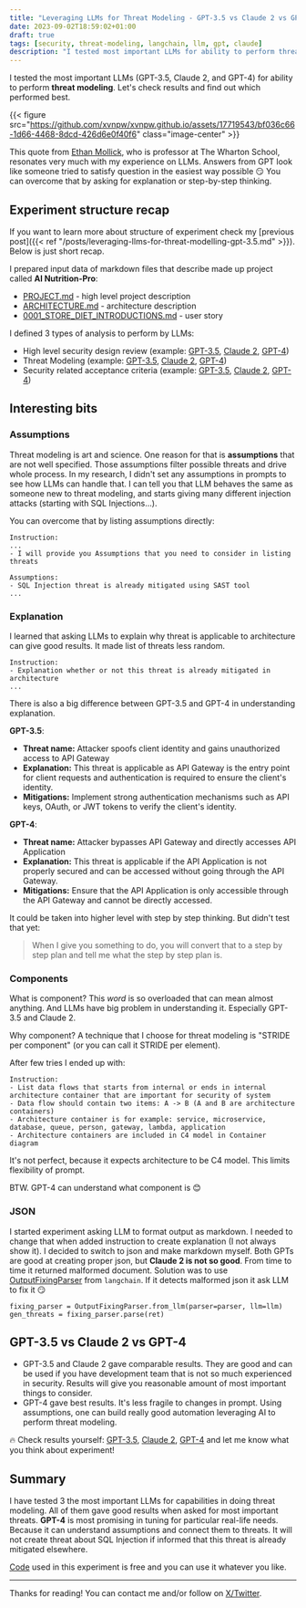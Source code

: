 ```yaml
---
title: "Leveraging LLMs for Threat Modeling - GPT-3.5 vs Claude 2 vs GPT-4"
date: 2023-09-02T18:59:02+01:00
draft: true
tags: [security, threat-modeling, langchain, llm, gpt, claude]
description: "I tested most important LLMs for ability to perform threat modeling. Let's check results and find out which performed best."
---
```


I tested the most important LLMs (GPT-3.5, Claude 2, and GPT-4) for ability to perform **threat modeling**. Let's check results and find out which performed best.

{{< figure src="https://github.com/xvnpw/xvnpw.github.io/assets/17719543/bf036c66-1d66-4468-8dcd-426d6e0f40f6" class="image-center" >}}

This quote from [Ethan Mollick](https://twitter.com/emollick), who is professor at The Wharton School, resonates very much with my experience on LLMs. Answers from GPT look like someone tried to satisfy question in the easiest way possible 😏 You can overcome that by asking for explanation or step-by-step thinking.

## Experiment structure recap

If you want to learn more about structure of experiment check my [previous post]({{< ref "/posts/leveraging-llms-for-threat-modelling-gpt-3.5.md" >}}). Below is just short recap.

I prepared input data of markdown files that describe made up project called **AI Nutrition-Pro**:
- [PROJECT.md](https://github.com/xvnpw/ai-nutrition-pro-design-gpt3.5/blob/main/PROJECT.md) - high level project description
- [ARCHITECTURE.md](https://github.com/xvnpw/ai-nutrition-pro-design-gpt3.5/blob/main/ARCHITECTURE.md) - architecture description
- [0001_STORE_DIET_INTRODUCTIONS.md](https://github.com/xvnpw/ai-nutrition-pro-design-gpt3.5/blob/main/user-stories/0001_STORE_DIET_INTRODUCTIONS.md) - user story

I defined 3 types of analysis to perform by LLMs:
- High level security design review (example: [GPT-3.5](https://github.com/xvnpw/ai-nutrition-pro-design-gpt3.5/blob/main/PROJECT_SECURITY.md), [Claude 2](https://github.com/xvnpw/ai-nutrition-pro-design-claude2/blob/main/PROJECT_SECURITY.md), [GPT-4](https://github.com/xvnpw/ai-nutrition-pro-design-gpt4/blob/main/PROJECT_SECURITY.md))
- Threat Modeling (example: [GPT-3.5](https://github.com/xvnpw/ai-nutrition-pro-design-gpt3.5/blob/main/ARCHITECTURE_SECURITY.md), [Claude 2](https://github.com/xvnpw/ai-nutrition-pro-design-claude2/blob/main/ARCHITECTURE_SECURITY.md), [GPT-4](https://github.com/xvnpw/ai-nutrition-pro-design-gpt4/blob/main/ARCHITECTURE_SECURITY.md))
- Security related acceptance criteria (example: [GPT-3.5](https://github.com/xvnpw/ai-nutrition-pro-design-gpt3.5/blob/main/user-stories/0001_STORE_DIET_INTRODUCTIONS_SECURITY.md), [Claude 2](https://github.com/xvnpw/ai-nutrition-pro-design-claude2/blob/main/user-stories/0001_STORE_DIET_INTRODUCTIONS_SECURITY.md), [GPT-4](https://github.com/xvnpw/ai-nutrition-pro-design-gpt4/blob/main/user-stories/0001_STORE_DIET_INTRODUCTIONS_SECURITY.md))

## Interesting bits

### Assumptions

Threat modeling is art and science. One reason for that is **assumptions** that are not well specified. Those assumptions filter possible threats and drive whole process. In my research, I didn't set any assumptions in prompts to see how LLMs can handle that. I can tell you that LLM behaves the same as someone new to threat modeling, and starts giving many different injection attacks (starting with SQL Injections...). 

You can overcome that by listing assumptions directly:
```
Instruction:
...
- I will provide you Assumptions that you need to consider in listing threats

Assumptions:
- SQL Injection threat is already mitigated using SAST tool
...
```

### Explanation

I learned that asking LLMs to explain why threat is applicable to architecture can give good results. It made list of threats less random.

```
Instruction:
- Explanation whether or not this threat is already mitigated in architecture
...
```

There is also a big difference between GPT-3.5 and GPT-4 in understanding explanation.

**GPT-3.5**:
- **Threat name:** Attacker spoofs client identity and gains unauthorized access to API Gateway
- **Explanation:** This threat is applicable as API Gateway is the entry point for client requests and authentication is required to ensure the client's identity.
- **Mitigations:** Implement strong authentication mechanisms such as API keys, OAuth, or JWT tokens to verify the client's identity.

**GPT-4**:
- **Threat name:** Attacker bypasses API Gateway and directly accesses API Application
- **Explanation:** This threat is applicable if the API Application is not properly secured and can be accessed without going through the API Gateway.
- **Mitigations:** Ensure that the API Application is only accessible through the API Gateway and cannot be directly accessed.

It could be taken into higher level with step by step thinking. But didn't test that yet:
> When I give you something to do, you will convert that to a step by step plan and tell me what the step by step plan is.

### Components

What is component? This *word* is so overloaded that can mean almost anything. And LLMs have big problem in understanding it. Especially GPT-3.5 and Claude 2.

Why component? A technique that I choose for threat modeling is "STRIDE per component" (or you can call it STRIDE per element).

After few tries I ended up with:
```
Instruction:
- List data flows that starts from internal or ends in internal architecture container that are important for security of system
- Data flow should contain two items: A -> B (A and B are architecture containers)
- Architecture container is for example: service, microservice, database, queue, person, gateway, lambda, application
- Architecture containers are included in C4 model in Container diagram
```

It's not perfect, because it expects architecture to be C4 model. This limits flexibility of prompt. 

BTW. GPT-4 can understand what component is 😊 

### JSON

I started experiment asking LLM to format output as markdown. I needed to change that when added instruction to create explanation (I not always show it). I decided to switch to json and make markdown myself. Both GPTs are good at creating proper json, but **Claude 2 is not so good**. From time to time it returned malformed document. Solution was to use [OutputFixingParser](https://python.langchain.com/docs/modules/model_io/output_parsers/output_fixing_parser) from `langchain`. If it detects malformed json it ask LLM to fix it 😏

```
fixing_parser = OutputFixingParser.from_llm(parser=parser, llm=llm)
gen_threats = fixing_parser.parse(ret)
```


## GPT-3.5 vs Claude 2 vs GPT-4

- GPT-3.5 and Claude 2 gave comparable results. They are good and can be used if you have development team that is not so much experienced in security. Results will give you reasonable amount of most important things to consider. 
- GPT-4 gave best results. It's less fragile to changes in prompt. Using assumptions, one can build really good automation leveraging AI to perform threat modeling.

🔥 Check results yourself: [GPT-3.5](https://github.com/xvnpw/ai-nutrition-pro-design-gpt3.5/blob/main/ARCHITECTURE_SECURITY.md), [Claude 2](https://github.com/xvnpw/ai-nutrition-pro-design-claude2/blob/main/ARCHITECTURE_SECURITY.md), [GPT-4](https://github.com/xvnpw/ai-nutrition-pro-design-gpt4/blob/main/ARCHITECTURE_SECURITY.md) and let me know what you think about experiment!

## Summary

I have tested 3 the most important LLMs for capabilities in doing threat modeling. All of them gave good results when asked for most important threats. **GPT-4** is most promising in tuning for particular real-life needs. Because it can understand assumptions and connect them to threats. It will not create threat about SQL Injection if informed that this threat is already mitigated elsewhere.

[Code](https://github.com/xvnpw/ai-threat-modeling-action) used in this experiment is free and you can use it whatever you like.

---

Thanks for reading! You can contact me and/or follow on [X/Twitter](https://twitter.com/xvnpw).
